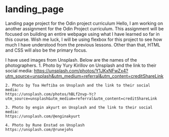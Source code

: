 # landing_page
Landing page project for the Odin project curriculum 
Hello, I am working on another assignment for the Odin Project curriculum. This assignment will be focused on building an entire webpage using what I have learned so far in this course. Wish me luck, I will be using flexbox for this project to see how much I have understood from the previous lessons. Other than that, HTML and CSS will also be the primary focus. 

I have used images from Unsplash. Below are the names of the photographers.
    1. Photo by Yury Kirillov on Unsplash and the link to their social media: 
    https://unsplash.com/photos/Y1JKxNFwZx4?utm_source=unsplash&utm_medium=referral&utm_content=creditShareLink

    2. Photo by Toa Heftiba on Unsplash and the link to their social media: 
    https://unsplash.com/photos/hBLf2nvp-Yc?utm_source=unsplash&utm_medium=referral&utm_content=creditShareLink

    3. Photo by engin akyurt on Unsplash and the link to their social media:
    https://unsplash.com/@enginakyurt
    
    4. Photo by Rune Enstad on Unsplash
    https://unsplash.com/@runejohs